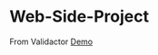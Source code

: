# Web-Side-Project

From Validactor [Demo](https://pktseng.github.io/Web-Side-Project/mission21/index.html)
